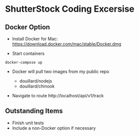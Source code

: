 # ShutterStock Coding Excersise

## Docker Option
* Install Docker for Mac: https://download.docker.com/mac/stable/Docker.dmg

* Start containers 
```
docker-compose up
```
* Docker will pull two images from my public repo
  * douillard/nodejs
  * douillard/chinook

* Navigate to route http://localhost/api/v1/track  

## Outstanding Items 
* Finish unit tests
* Include a non-Docker option if necessary

